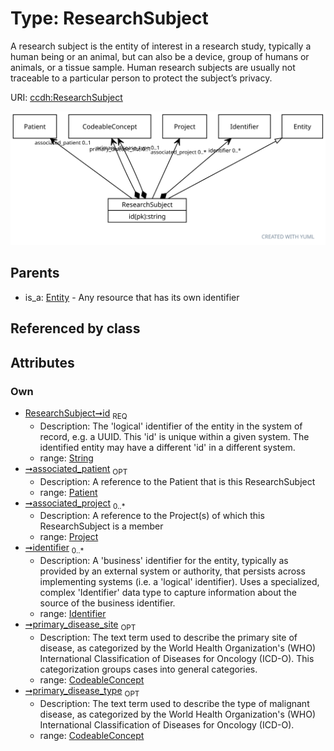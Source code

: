 
# Type: ResearchSubject


A research subject is the entity of interest in a research study, typically a human being or an animal, but can also be a device, group of humans or animals, or a tissue sample. Human research subjects are usually not traceable to a particular person to protect the subject’s privacy.

URI: [ccdh:ResearchSubject](https://example.org/ccdh/ResearchSubject)


![img](images/ResearchSubject.svg)

## Parents

 *  is_a: [Entity](Entity.md) - Any resource that has its own identifier

## Referenced by class


## Attributes


### Own

 * [ResearchSubject➞id](ResearchSubject_id.md)  <sub>REQ</sub>
    * Description: The 'logical' identifier of the entity in the system of record, e.g. a UUID.  This 'id' is unique within a given system. The identified entity may have a different 'id' in a different system.
    * range: [String](types/String.md)
 * [➞associated_patient](researchSubject__associated_patient.md)  <sub>OPT</sub>
    * Description: A reference to the Patient that is this ResearchSubject
    * range: [Patient](Patient.md)
 * [➞associated_project](researchSubject__associated_project.md)  <sub>0..*</sub>
    * Description: A reference to the Project(s) of which this ResearchSubject is a member
    * range: [Project](Project.md)
 * [➞identifier](researchSubject__identifier.md)  <sub>0..*</sub>
    * Description: A 'business' identifier for the entity, typically as provided by an external system or authority, that persists across implementing systems  (i.e. a  'logical' identifier). Uses a specialized, complex 'Identifier' data type to capture information about the source of the business identifier. 
    * range: [Identifier](Identifier.md)
 * [➞primary_disease_site](researchSubject__primary_disease_site.md)  <sub>OPT</sub>
    * Description: The text term used to describe the primary site of disease, as categorized by the World Health Organization's (WHO) International Classification of Diseases for Oncology (ICD-O). This categorization groups cases into general categories.
    * range: [CodeableConcept](CodeableConcept.md)
 * [➞primary_disease_type](researchSubject__primary_disease_type.md)  <sub>OPT</sub>
    * Description: The text term used to describe the type of malignant disease, as categorized by the World Health Organization's (WHO) International Classification of Diseases for Oncology (ICD-O). 
    * range: [CodeableConcept](CodeableConcept.md)
